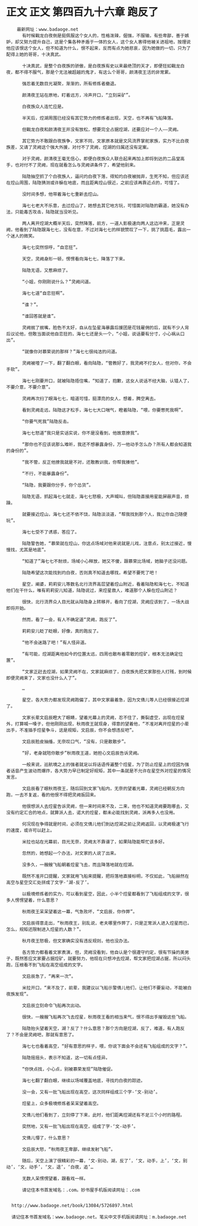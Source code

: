 # 正文 正文 第四百九十六章 跑反了
        最新网址：www.badaoge.net
          有时候戰龙白夜倒是挺佩服这个女人的，性格泼辣，倔强，不服输，有些卑鄙，善于嫉妒，却又努力提升自己，这是个集各种矛盾于一体的女人，这个女人害得他被关进祖地，按理说他应该恨这个女人，但不知道为什么，恨不起来，反而有点为她悲哀，因为她做的一切，只为了配得上她的哥哥，十决真武。
      
          十决真武，是整个白夜族的骄傲，是白夜族有史以来最绝顶的天才，即便狂如戰龙白夜，都不得不服气，那是个无法被超越的鬼才，有这么个哥哥，颜清夜王活的非常累。
      
          强忍着无数目光凝聚，渐渐的，所有修炼者撤退。
      
          颜清夜王站在原地，盯着远方，冷声开口，“立刻采矿”。
      
          白夜族众人连忙应是。
      
          半天后，焢湖周围已经没有其它势力的修炼者出现，天空，也不再有飞船降落。
      
          但戰龙白夜和颜清夜王并没有放松，想要完全占据焢湖，还要应对一个人——灵阙。
      
          其它势力不敢跟白夜族争，文家不同，文家原本就是文风流界掌舵家族，实力不比白夜族差，又请了灵阙这个强大外援，对付不了灵阙，焢湖的归属还没有定案。
      
          对于灵阙，颜清夜王毫无信心，即便白夜族众人联合起来再加上即将到达的二品堂高手，也对付不了灵阙，现在就看怎么与灵阙讲条件了，希望他别来。
      
          陆隐抽空抓了个白夜族人，逼问灼白夜下落，得知灼白夜被抛弃，生死不知，但应该还在焢山周围，陆隐猜测或许躲在地底，而且距离焢山很近，之前应该再靠近点的，可惜了。
      
          没时间多想，他带着海七七重新去焢山。
      
          海七七老大不乐意，去过焢山了，她想去其它地方玩，可惜面对陆隐的霸道，她没有办法，只能毒舌攻击，陆隐就当没听见。
      
          两人离开焢湖大概半天后，突然降落，前方，一道人影极速向两人这边冲来，正是灵阙，他看到了陆隐跟海七七，没有在意，不过对海七七的样貌赞叹了一下，挑了挑眉毛，露出一个迷人的微笑。
      
          海七七突然惊呼，“自恋狂”。
      
          天空，灵阙身形一顿，愣愣看向海七七，降落了下来。
      
          陆隐无语，又惹麻烦了。
      
          “小姐，你刚刚说什么？”灵阙问道。
      
          海七七道“自恋狂啊”。
      
          “谁？”。
      
          “谁回答就是谁”。
      
          灵阙抿了抿嘴，脸色不太好，自从在坠星海暴露后援团是花钱雇佣的后，就有不少人背后议论他，但敢当面说他自恋狂的，海七七还是头一个，“小姐，说话要有分寸，小心祸从口出”。
      
          “就像你对慕荣说的那样？”海七七很纯洁的问道。
      
          灵阙被噎了一下，翻了翻白眼，看向陆隐，“管教好了，我灵阙不打女人，但对你，不会手软”。
      
          海七七刚要开口，就被陆隐捂住嘴，“知道了，抱歉，这女人说话不经大脑，认错人了，不要介意，不要介意”。
      
          灵阙再次扫了眼海七七，暗道可惜，挺漂亮的女人，想着，腾空离去。
      
          看到灵阙走远，陆隐这才松手，海七七大口喘气，瞪着陆隐，“喂，你要憋死我啊”。
      
          “你要气死我”陆隐反击。
      
          海七七怒道“我只是实话实说，你不是没看到，他故意撩我”。
      
          “那你也不应该说那么难听，我还不想暴露身份，万一他动手怎么办？所有人都会知道我的身份的”。
      
          “我不管，反正他撩我就是不对，还敢教训我，你帮我揍他”。
      
          “不行，不能暴露身份”。
      
          “陆隐，我要跟你分手，你个怂货”。
      
          陆隐无语，抓起海七七就走，海七七怒极，大声喊叫，但陆隐直接用星能屏蔽声音，烦躁。
      
          就要接近焢山，海七七还不依不饶，陆隐淡淡道，“帮我找到那个人，我让你自己随便玩”。
      
          海七七受不了诱惑，答应了。
      
          陆隐警告她，“慕荣就在焢山，你这点场域对他来说就是儿戏，注意点，别太过接近，慢慢找，尤其是地底”。
      
          “知道了”海七七不耐烦，场域小心释放，她又不傻，跟慕荣比场域，她脑子还没问题。
      
          陆隐希望这次能找到灼白夜，否则真不知道去哪找，希望不要死了吧！
      
          星空，阐婆，莉莉安儿等数名北行流界高层望着焢山附近，看着陆隐和海七七，不知道他们在干什么，唯有莉莉安儿知道，陆隐说过，来焢星救人，难道那个人躲在焢山附近？
      
          很快，北行流界众人目光就从陆隐身上转移开，看向了焢湖，灵阙应该到了，一场大战即将开始。
      
          然而，看了一会，有人不确定道“灵阙，跑反了”。
      
          莉莉安儿眨了眨眼，好像，真的跑反了。
      
          “他不会迷路了吧！”有人怪异道。
      
          “有可能，焢湖距离他如今的位置太远，四周也散布着零散的焢矿，根本无法确定位置”。
      
          “文家正赶去焢湖，如果灵阙不在，文家就麻烦了，白夜族先把文家那些人打残，到时候即便灵阙来了，文家也没什么人了”。
      
          …
      
          星空，各大势力都发现灵阙跑偏了，其中文家最着急，因为文倩儿等人已经很接近焢湖了。
      
          文家长辈文启辰瞪大了眼睛，望着光幕上的灵阙，忍不住了，撕裂虚空，出现在焢星外，打算喊一嗓子，但他刚刚出现，秋雨夜王就现身，得意的望着他，“不准对离开焢星的小辈出手，不准插手焢星争斗，这是规矩，文启辰，你不会想违反吧”。
      
          文启辰脸皮抽搐，无奈叹口气，“没有，只是散散步”。
      
          “好，老身就陪你散步”秋雨夜王道，她担心文启辰告诉灵阙。
      
          一般来说，巡航境之上的强者就足以将话语传遍整个焢星，为了防止焢星上的焢因为强者话音产生波动而爆炸，各大势力早已制定好规矩，其中一条就是不允许在星空外对焢星的情况发言。
      
          文启辰看了眼秋雨夜王，随后回到文家飞船内，无奈的望着光幕，灵阙已经朝反方向跑，一去不复返，看的他恨不得把灵阙扳回来。
      
          他很想派人去焢星告诉灵阙，但一来时间来不及，二来，他也不知道灵阙要跑哪去，又没有约定汇合的地点，就算派人去，诺大的焢星，都未必能找到灵阙，派再多人也没用。
      
          何况现在争得就是时间，必须在文倩儿他们到达焢湖之前让灵阙返回，以灵阙极速飞行的速度，或许可以赶上。
      
          米拉也站在光幕前，目光无奈，灵阙太不靠谱了，如果陆隐能帮忙该多好。
      
          忽然的，她想起一个办法，对文家的人说了出来。
      
          没多久，一艘艘飞船朝着焢星飞去，而且降落地就在焢湖。
      
          既然不准开口提醒，文家就用飞船来提醒，把将落地直接标明，不仅如此，飞船赫然在高空与星空交汇处拼成了文字-‘湖-反了’。
      
          以极境修炼者的实力，可以看到星空，因此，小半个焢星都看到了飞船组成的文字，很多人愣愣望着，什么意思？
      
          秋雨夜王呆呆望着这一幕，气急败坏，“文启辰，你作弊”。
      
          文启辰得意走出，“秋雨夜王，别乱说，老夫哪里作弊了，只是正常派人进入焢星而已，怎么，规矩还限制进入焢星的人数？”。
      
          秋月夜王怒极，但文家确实没有违反规则，他也没办法。
      
          各方势力都看着文家表演，但，灵阙没看到，他自认是个很遵守约定，很有节操的美男子，既然答应文家要占据焢矿，就要努力，他现在只想冲去焢湖，帮文家把焢湖占据，所以闷头跑，压根看不到飞船在高空组成的文字。
      
          文启辰急了，“再来一次“。
      
          米拉开口，“来不及了，前辈，我建议以飞船示警倩儿他们，让他们不要妄动，不能被白夜族发现”。
      
          文启辰立刻命令飞船再次出动。
      
          很快，一艘艘飞船再次飞去焢星，秋雨夜王看的相当来气，恨不得出手摧毁这些飞船。
      
          陆隐抬头望着天空，湖？反了？什么意思？那个方向是焢湖，反了，难道，有人跑反了？不会是灵阙吧，那就有意思了。
      
          海七七也看着高空，“好有意思的样子，喂，你说下面会不会还有飞船组成的文字？”。
      
          陆隐摇摇头，表示不知道，这一切有点怪异。
      
          “你快点找，小心点，别被慕荣发现”陆隐催促。
      
          海七七翻了翻白眼，继续以场域覆盖地底，寻找灼白夜的踪迹。
      
          没一会，又有一批飞船出现在高空，这次同样组成三个字-‘文-别动’。
      
          焢星上，众多极境修炼者呆呆望着高空。
      
          文倩儿他们看到了，立刻停了下来，此时，他们距离焢湖还有不足三个小时的路程。
      
          突然地，又有一批飞船出现在高空，组成了字-‘文-动手’。
      
          文倩儿懵了，什么意思？
      
          文启辰大怒，“秋雨夜王卑鄙，继续发射飞船”。
      
          随后，天空上演了很精彩的一幕，‘文-别动，湖，反了’，‘文，动手，上’，‘文，别动’，‘文，动手’，‘文，退’，‘白夜，追’…
      
          无数人呆愣愣望着，跟看戏一样。
      
          请记住本书首发域名：.com。妙书屋手机版阅读网址：.com
      
      
      http://www.badaoge.net/book/13084/5726897.html
      
      请记住本书首发域名：www.badaoge.net。笔尖中文手机版阅读网址：m.badaoge.net